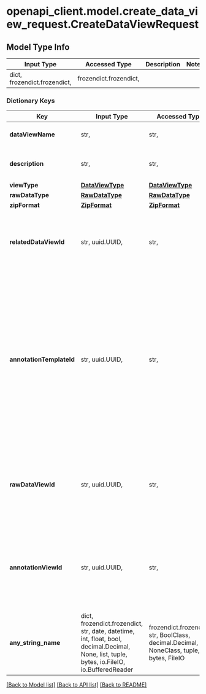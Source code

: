 # openapi_client.model.create_data_view_request.CreateDataViewRequest

## Model Type Info
Input Type | Accessed Type | Description | Notes
------------ | ------------- | ------------- | -------------
dict, frozendict.frozendict,  | frozendict.frozendict,  |  | 

### Dictionary Keys
Key | Input Type | Accessed Type | Description | Notes
------------ | ------------- | ------------- | ------------- | -------------
**dataViewName** | str,  | str,  | the name of the data view | [optional] 
**description** | str,  | str,  | the description of the data view | [optional] 
**viewType** | [**DataViewType**](DataViewType.md) | [**DataViewType**](DataViewType.md) |  | [optional] 
**rawDataType** | [**RawDataType**](RawDataType.md) | [**RawDataType**](RawDataType.md) |  | [optional] 
**zipFormat** | [**ZipFormat**](ZipFormat.md) | [**ZipFormat**](ZipFormat.md) |  | [optional] 
**relatedDataViewId** | str, uuid.UUID,  | str,  | If it is an annotation type data view, it must have a related raw-data data view | [optional] value must be a uuid
**annotationTemplateId** | str, uuid.UUID,  | str,  | If it is an annotation type data view, it must have a related annotation template id. If it is a dataset-zip data view, it can have an annotation template id to indicate the annotation template of the annotation data. | [optional] value must be a uuid
**rawDataViewId** | str, uuid.UUID,  | str,  | If it is a dataset-zip type data view, it can have a raw data view id to upload raw data to the data view | [optional] value must be a uuid
**annotationViewId** | str, uuid.UUID,  | str,  | If it is a dataset-zip type data view, it can have a annotation view id to upload annotation data to the data view | [optional] value must be a uuid
**any_string_name** | dict, frozendict.frozendict, str, date, datetime, int, float, bool, decimal.Decimal, None, list, tuple, bytes, io.FileIO, io.BufferedReader | frozendict.frozendict, str, BoolClass, decimal.Decimal, NoneClass, tuple, bytes, FileIO | any string name can be used but the value must be the correct type | [optional]

[[Back to Model list]](../../README.md#documentation-for-models) [[Back to API list]](../../README.md#documentation-for-api-endpoints) [[Back to README]](../../README.md)

